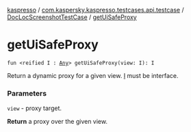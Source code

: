 [kaspresso](../../index.md) / [com.kaspersky.kaspresso.testcases.api.testcase](../index.md) / [DocLocScreenshotTestCase](index.md) / [getUiSafeProxy](./get-ui-safe-proxy.md)

# getUiSafeProxy

`fun <reified I : `[`Any`](https://kotlinlang.org/api/latest/jvm/stdlib/kotlin/-any/index.html)`> getUiSafeProxy(view: I): I`

Return a dynamic proxy for a given view.
[I](get-ui-safe-proxy.md#I) must be interface.

### Parameters

`view` - proxy target.

**Return**
a proxy over the given view.

